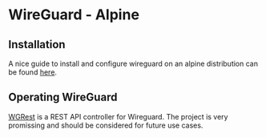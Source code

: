 # WireGuard - Alpine 

## Installation

A nice guide to install and configure wireguard on an alpine distribution can be found
[here](https://www.cyberciti.biz/faq/how-to-set-up-wireguard-vpn-server-on-alpine-linux/).

## Operating WireGuard

[WGRest](https://github.com/suquant/wgrest) is a REST API controller for Wireguard.
The project is very promissing and should be considered for future use cases.